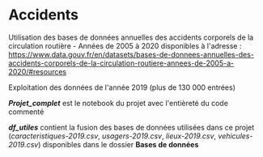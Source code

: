 # Accidents

Utilisation des bases de données annuelles des accidents corporels de la circulation routière - Années de 2005 à 2020 disponibles à l'adresse : https://www.data.gouv.fr/en/datasets/bases-de-donnees-annuelles-des-accidents-corporels-de-la-circulation-routiere-annees-de-2005-a-2020/#resources

Exploitation des données de l'année 2019 (plus de 130 000 entrées) 

***Projet_complet*** est le notebook du projet avec l'entièreté du code commenté

 ***df_utiles*** contient la fusion des bases de données utilisées dans ce projet (*caracteristiques-2019.csv*, *usagers-2019.csv*, *lieux-2019.csv*, *vehicules-2019.csv*) disponibles dans le dossier **Bases de données**
